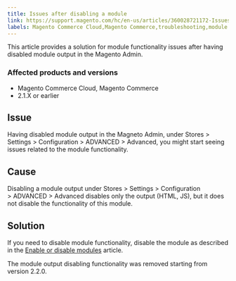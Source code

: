 ```yaml
---
title: Issues after disabling a module
link: https://support.magento.com/hc/en-us/articles/360028721172-Issues-after-disabling-a-module
labels: Magento Commerce Cloud,Magento Commerce,troubleshooting,module disable,2.1.x
---
```


<p>This article provides a solution for module functionality issues after having disabled module output in the Magento Admin.</p>
<h3>Affected products and versions</h3>
<ul>
<li>Magento Commerce Cloud, Magento Commerce</li>
<li>2.1.X or earlier</li>
</ul>
<h2>Issue</h2>
<p>Having disabled module output in the Magneto Admin, under Stores &gt; Settings &gt; Configuration &gt; ADVANCED &gt; Advanced, you might start seeing issues related to the module functionality.</p>
<h2>Cause</h2>
<p>Disabling a module output under Stores &gt; Settings &gt; Configuration &gt; ADVANCED &gt; Advanced disables only the output (HTML, JS), but it does not disable the functionality of this module.</p>
<h2>Solution</h2>
<p>If you need to disable module functionality, disable the module as described in the <a href="https://devdocs.magento.com/guides/v2.1/install-gde/install/cli/install-cli-subcommands-enable.html">Enable or disable modules</a> article.</p>
<p>The module output disabling functionality was removed starting from version 2.2.0.</p>